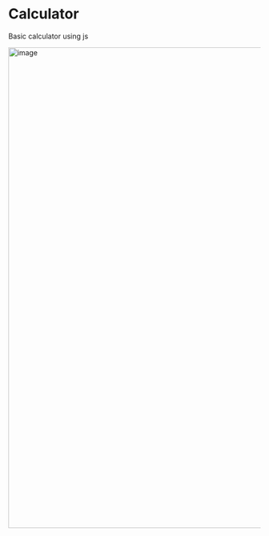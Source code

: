 # Calculator

Basic calculator using js

<img width="960" alt="image" src="https://user-images.githubusercontent.com/93701274/206473603-e026a61b-a190-45c1-a51b-489b96d3b013.png">
